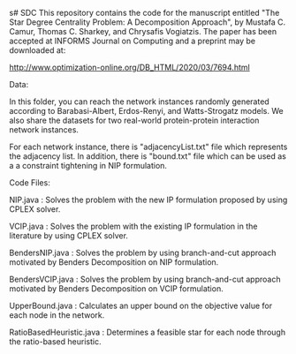 s# SDC
This repository contains the code for the manuscript entitled "The Star Degree Centrality Problem: A  Decomposition Approach", by Mustafa C. Camur,  Thomas C. Sharkey, and Chrysafis Vogiatzis. The paper has been accepted at INFORMS Journal on Computing and a preprint may be downloaded at:

http://www.optimization-online.org/DB_HTML/2020/03/7694.html

Data:

In this folder, you can reach the network instances randomly generated according to Barabasi-Albert, Erdos-Renyi, and Watts-Strogatz models. We also share the datasets for two real-world protein-protein interaction network instances.

For each network instance, there is "adjacencyList.txt" file which represents the adjacency list.  In addition, there is "bound.txt" file which can be used as a a constraint tightening in NIP formulation. 


Code Files:

NIP.java : Solves the problem with the new IP formulation proposed by using CPLEX solver. 

VCIP.java : Solves the problem with the existing IP formulation in the literature by using CPLEX solver.

BendersNIP.java : Solves the problem by using branch-and-cut approach motivated by Benders Decomposition on NIP formulation.

BendersVCIP.java : Solves the problem by using branch-and-cut approach motivated by Benders Decomposition on VCIP formulation. 

UpperBound.java : Calculates an upper bound on the objective value for each node in the network. 

RatioBasedHeuristic.java : Determines a feasible star for each node through the ratio-based heuristic.
